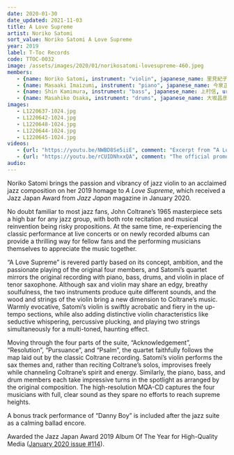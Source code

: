```yaml
---
date: 2020-01-30
date_updated: 2021-11-03
title: A Love Supreme
artist: Noriko Satomi
sort_value: Noriko Satomi A Love Supreme
year: 2019
label: T-Toc Records
code: TTOC-0032
image: /assets/images/2020/01/norikosatomi-lovesupreme-460.jpeg
members:
   - {name: Noriko Satomi, instrument: "violin", japanese_name: 里見紀子, url: "https://project-nori.wixsite.com/mysite"}
   - {name: Masaaki Imaizumi, instrument: "piano", japanese_name: 今泉正明, url: "http://masaaki-imaizumi.music.coocan.jp/"}
   - {name: Shin Kamimura, instrument: "bass", japanese_name: 上村信, url: "http://kamimurashinbass.g2.xrea.com/"}
   - {name: Masahiko Osaka, instrument: "drums", japanese_name: 大坂昌彦, url: "https://osaka-masahiko.com/"}
images:
   - L1220637-1024.jpg
   - L1220642-1024.jpg
   - L1220648-1024.jpg
   - L1220644-1024.jpg
   - L1220645-1024.jpg
videos: 
   - {url: "https://youtu.be/NWBD8Se5iiE", comment: "Excerpt from “A Love Supreme Part 2: Resolution”, the second track from this album"}
   - {url: "https://youtu.be/rCUIDNhxxQA", comment: "The official promotional video for Noriko Satomi’s “A Love Supreme”"}
audio:
---
```

Noriko Satomi brings the passion and vibrancy of jazz violin to an acclaimed jazz composition on her 2019 homage to *A Love Supreme*, which received a Jazz Japan Award from *Jazz Japan* magazine in January 2020.

No doubt familiar to most jazz fans, John Coltrane’s 1965 masterpiece sets a high bar for any jazz group, with both rote recitation and musical reinvention being risky propositions. At the same time, re-experiencing the classic performance at live concerts or on newly recorded albums can provide a thrilling way for fellow fans and the performing musicians themselves to appreciate the music together.

“A Love Supreme” is revered partly based on its concept, ambition, and the passionate playing of the original four members, and Satomi’s quartet mirrors the original recording with piano, bass, drums, and violin in place of tenor saxophone. Although sax and violin may share an edgy, breathy soulfulness, the two instruments produce quite different sounds, and the wood and strings of the violin bring a new dimension to Coltrane’s music. Warmly evocative, Satomi’s violin is swiftly acrobatic and fiery in the up-tempo sections, while also adding distinctive violin characteristics like seductive whispering, percussive plucking, and playing two strings simultaneously for a multi-toned, haunting effect.

Moving through the four parts of the suite, “Acknowledgement”, “Resolution”, “Pursuance”, and “Psalm”, the quartet faithfully follows the map laid out by the classic Coltrane recording. Satomi’s violin performs the sax themes and, rather than reciting Coltrane’s solos, improvises freely while channeling Coltrane’s spirit and energy. Similarly, the piano, bass, and drum members each take impressive turns in the spotlight as arranged by the original composition. The high-resolution MQA-CD captures the four musicians with full, clear sound as they spare no efforts to reach supreme heights.

A bonus track performance of “Danny Boy” is included after the jazz suite as a calming ballad encore.

Awarded the Jazz Japan Award 2019 Album Of The Year for High-Quality Media ([January 2020 issue #114](http://www.jazzjapan.co.jp/vol114.html)).

